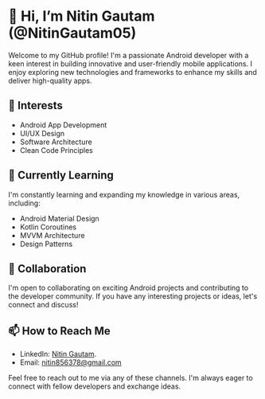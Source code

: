 # 👋 Hi, I’m Nitin Gautam (@NitinGautam05)

Welcome to my GitHub profile! I'm a passionate Android developer with a keen interest in building innovative and user-friendly mobile applications. I enjoy exploring new technologies and frameworks to enhance my skills and deliver high-quality apps.

## 👀 Interests

- Android App Development
- UI/UX Design
- Software Architecture
- Clean Code Principles

## 🌱 Currently Learning

I'm constantly learning and expanding my knowledge in various areas, including:

- Android Material Design
- Kotlin Coroutines
- MVVM Architecture
- Design Patterns

## 💞️ Collaboration

I'm open to collaborating on exciting Android projects and contributing to the developer community. If you have any interesting projects or ideas, let's connect and discuss!

## 📫 How to Reach Me

- LinkedIn:  [Nitin Gautam](https://www.linkedin.com/in/nitin-gautam-93081023b/).
- Email: nitin856378@gmail.com

Feel free to reach out to me via any of these channels. I'm always eager to connect with fellow developers and exchange ideas.

